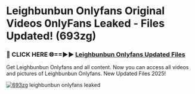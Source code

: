 # Leighbunbun Onlyfans Original Videos 0nlyFans Leaked - Files Updated! (693zg)

<h3>🔴 CLICK HERE 🌐==►► <a href="https://tinyurl.com/x26r9saj" rel="nofollow">Leighbunbun Onlyfans Updated Files</a></h3>

Get Leighbunbun Onlyfans and all content. Now you can access all videos and pictures of Leighbunbun Onlyfans. New Updated Files 2025!

[![693zg](https://i.imgur.com/LkgZPqh.gif)](https://tinyurl.com/x26r9saj)
leighbunbun onlyfans leaked